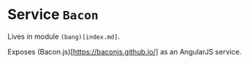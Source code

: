 # Service `Bacon`

Lives in module `(bang)[index.md]`.

Exposes (Bacon.js)[https://baconjs.github.io/] as an AngularJS service.